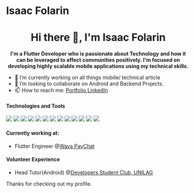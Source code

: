 # Isaac Folarin
<!--
** -->
<h1 align="center">Hi there 👋, I'm Isaac Folarin</h1>

<p align="center"><b>I'm a Flutter Developer who is passionate about Technology and how it can be leveraged to affect communities positively. I'm focused on developing highly scalable mobile applications using my technical skills.</b></p>

- 🔭 I’m currently working on all things mobile/ technical article
- 👯 I’m looking to collaborate on Android and Backend Projects.
- 📫 How to reach me: [Portfolio](https://folarin-isaac.github.io/new-portfolio/),[LinkedIn](https://www.linkedin.com/in/folarinisaac/)

#### Technologies and Tools

<p>
<img src="https://img.shields.io/badge/java-%23ED8B00.svg?&style=for-the-badge&logo=java&logoColor=white"/>
<img src="https://img.shields.io/badge/html5%20-%23E34F26.svg?&style=for-the-badge&logo=html5&logoColor=white"/>
<img src="https://img.shields.io/badge/git%20-%23F05033.svg?&style=for-the-badge&logo=git&logoColor=white"/>
<img src="https://img.shields.io/badge/github%20-%23121011.svg?&style=for-the-badge&logo=github&logoColor=white"/>
<img src="https://img.shields.io/badge/firebase%20-%23039BE5.svg?&style=for-the-badge&logo=firebase"/>
<img src="https://img.shields.io/badge/mysql-%2300f.svg?&style=for-the-badge&logo=mysql&logoColor=white"/>
<img src ="https://img.shields.io/badge/MongoDB-%234ea94b.svg?&style=for-the-badge&logo=mongodb&logoColor=white"/>
<img src ="https://img.shields.io/badge/android-%2307405e.svg?&style=for-the-badge&logo=android&logoColor=white"/>
<img src="https://img.shields.io/badge/JetpackCompose-%2300f.svg?&style=for-the-badge&logo=JetpackCompose&logoColor=white"/>
<img src="https://img.shields.io/badge/kotlin-%230095D5.svg?&style=for-the-badge&logo=kotlin&logoColor=white"/>
<img src="https://img.shields.io/badge/dart-%230175C2.svg?&style=for-the-badge&logo=dart&logoColor=white"/>
<img src="https://img.shields.io/badge/Flutter%20-%2302569B.svg?&style=for-the-badge&logo=Flutter&logoColor=white" />
<img src="https://img.shields.io/badge/markdown-%23000000.svg?&style=for-the-badge&logo=markdown&logoColor=white"/>
</p>

#### Currently working at:

- Flutter Engineer @[Waya PayChat](https://www.wayapaychat.com/)

#### Volunteer Experience

- Head Tutor(Android) @[Developers Student Club, UNILAG](https://dscunilag.dev/)

Thanks for checking out my profile.
